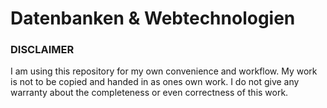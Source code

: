 # Datenbanken & Webtechnologien

### DISCLAIMER
I am using this repository for my own convenience and workflow.
My work is not to be copied and handed in as ones own work.
I do not give any warranty about the completeness or even correctness of this work.
 